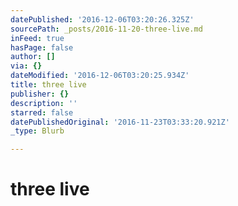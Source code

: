 ```yaml
---
datePublished: '2016-12-06T03:20:26.325Z'
sourcePath: _posts/2016-11-20-three-live.md
inFeed: true
hasPage: false
author: []
via: {}
dateModified: '2016-12-06T03:20:25.934Z'
title: three live
publisher: {}
description: ''
starred: false
datePublishedOriginal: '2016-11-23T03:33:20.921Z'
_type: Blurb

---
```

# three live